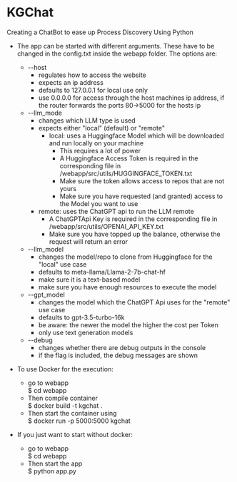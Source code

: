 # KGChat
Creating a ChatBot to ease up Process Discovery Using Python



- The app can be started with different arguments. These have to be changed in the 
    config.txt inside the webapp folder. The options are:
  - --host
      - regulates how to access the website
      - expects an ip address
      - defaults to 127.0.0.1 for local use only
      - use 0.0.0.0 for access through the host machines ip address, if the router forwards the ports 80->5000 for the hosts ip
  - --llm_mode
      - changes which LLM type is used
      - expects either "local" (default) or "remote"
        - local: uses a Huggingface Model which will be downloaded and run locally on your machine
          - This requires a lot of power
          - A Huggingface Access Token is required in the corresponding file in /webapp/src/utils/HUGGINGFACE_TOKEN.txt
          - Make sure the token allows access to repos that are not yours
          - Make sure you have requested (and granted) access to the Model you want to use
      - remote: uses the ChatGPT api to run the LLM remote
        -  A ChatGPTApi Key is required in the corresponding file in /webapp/src/utils/OPENAI_API_KEY.txt
        - Make sure you have topped up the balance, otherwise the request will return an error
  - --llm_model
      - changes the model/repo to clone from Huggingface for the "local" use case
      - defaults to meta-llama/Llama-2-7b-chat-hf
      - make sure it is a text-based model
      - make sure you have enough resources to execute the model
  - --gpt_model
      - changes the model which the ChatGPT Api uses for the "remote" use case
      - defaults to gpt-3.5-turbo-16k
      - be aware: the newer the model the higher the cost per Token
      - only use text generation models
  - --debug
      - changes whether there are debug outputs in the console
      - if the flag is included, the debug messages are shown
    

- To use Docker for the execution:
    - go to webapp <br>
      $ cd webapp <br>
    - Then compile container <br>
      $ docker build -t kgchat . <br>
    - Then start the container using <br>
      $ docker run -p 5000:5000 kgchat

- If you just want to start without docker:
    - go to webapp <br>
      $ cd webapp <br>
    - Then start the app <br>
      $ python app.py
  

